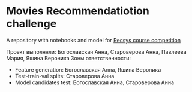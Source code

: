 # Movies Recommendatiotion challenge
A repository with notebooks and model for [Recsys course competition](https://www.kaggle.com/competitions/hse-rec-sys-challenge-2024)

Проект выполняли: Богославская Анна, Староверова Анна, Павлеева Мария, Яшина Вероника 
Зоны ответственности: 
- Feature generation: Богославская Анна, Яшина Вероника 
- Test-train-val splits: Староверова Анна 
- Model candidates test: Богославская Анна, Староверова Анна

